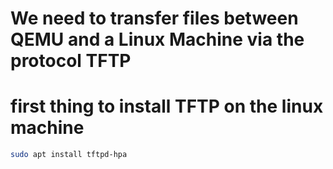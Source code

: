 # We need to transfer files between QEMU and a Linux Machine via the protocol TFTP


# first thing to install TFTP on the linux machine

```bash
sudo apt install tftpd-hpa
```

